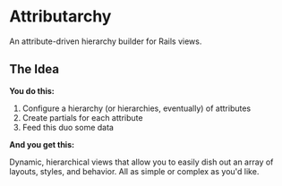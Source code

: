 # Attributarchy

An attribute-driven hierarchy builder for Rails views.

## The Idea

**You do this:**

1. Configure a hierarchy (or hierarchies, eventually) of attributes
1. Create partials for each attribute
1. Feed this duo some data

**And you get this:**

Dynamic, hierarchical views that allow you to easily dish out an array of layouts, styles, and behavior. All as simple or complex as you'd like.

